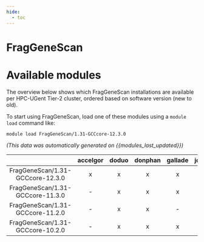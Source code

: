 ```yaml
---
hide:
  - toc
---
```


FragGeneScan
============

# Available modules


The overview below shows which FragGeneScan installations are available per HPC-UGent Tier-2 cluster, ordered based on software version (new to old).

To start using FragGeneScan, load one of these modules using a `module load` command like:

```shell
module load FragGeneScan/1.31-GCCcore-12.3.0
```

*(This data was automatically generated on {{modules_last_updated}})*  

| |accelgor|doduo|donphan|gallade|joltik|shinx|skitty|
| :---: | :---: | :---: | :---: | :---: | :---: | :---: | :---: |
|FragGeneScan/1.31-GCCcore-12.3.0|x|x|x|x|x|x|x|
|FragGeneScan/1.31-GCCcore-11.3.0|-|x|x|x|-|x|-|
|FragGeneScan/1.31-GCCcore-11.2.0|-|x|x|-|-|-|-|
|FragGeneScan/1.31-GCCcore-10.2.0|-|x|x|x|-|-|-|
